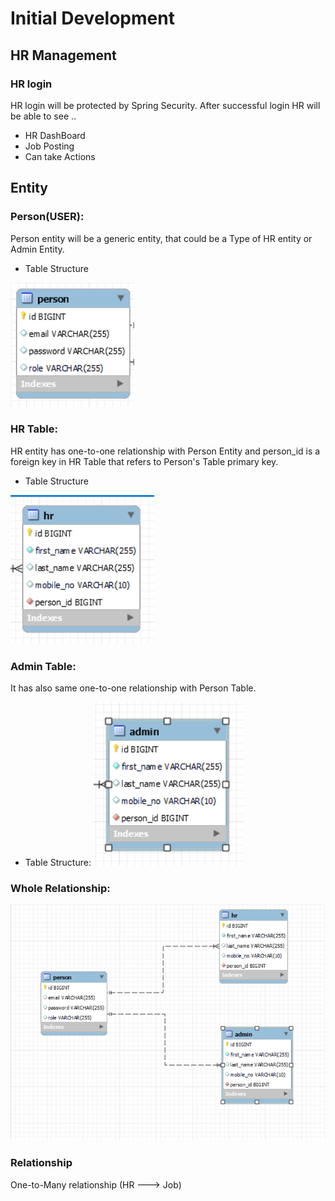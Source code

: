 
# Initial Development

## HR Management
 ### HR login
HR login will be protected by Spring Security. After successful login HR will be able to see ..

* HR DashBoard
* Job Posting
* Can take Actions

## Entity
### Person(USER):
Person entity will be a generic entity, that could be a Type of HR entity or Admin Entity.
* Table Structure

![img.png](src/main/resources/images/img.png)

### HR Table: 
HR entity has one-to-one relationship with Person Entity and person_id is a foreign key in HR Table that refers to Person's Table primary key.
* Table Structure

![img_2.png](src/main/resources/images/img_1.png)

### Admin Table:
It has also same one-to-one relationship with Person Table.

* Table Structure:
![img_2.png](src/main/resources/images/img_2.png)

### Whole Relationship:
![img_3.png](src/main/resources/images/img_3.png)

### Relationship
One-to-Many relationship (HR ---> Job)
